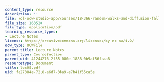```yaml
---
content_type: resource
description: ''
file: /ol-ocw-studio-app/courses/18-366-random-walks-and-diffusion-fall-2006/fe27384e7218a6d73ba9e7b41f65ca5e_lec08.pdf
file_size: 163520
file_type: application/pdf
learning_resource_types:
- Lecture Notes
license: https://creativecommons.org/licenses/by-nc-sa/4.0/
ocw_type: OCWFile
parent_title: Lecture Notes
parent_type: CourseSection
parent_uid: 41244276-2f55-080e-1888-0b9af56fcaa8
resourcetype: Document
title: lec08.pdf
uid: fe27384e-7218-a6d7-3ba9-e7b41f65ca5e
---
```

